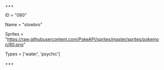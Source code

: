 




+++

ID = "080"

Name = "slowbro"

Sprites = "https://raw.githubusercontent.com/PokeAPI/sprites/master/sprites/pokemon/80.png"

Types = ['water', 'psychic']

+++

